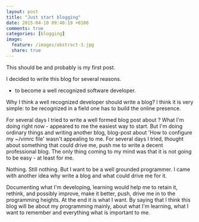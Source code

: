 ```yaml
---
layout: post
title: "Just start blogging"
date: 2015-04-10 09:40:19 +0100
comments: true
categories: [blogging]
image:
  feature: /images/abstract-3.jpg
  share: true
---
```


This should be and probably is my first post.

I decided to write this blog for several reasons. <!-- more -->
  - to become a well recognized software developer.

  Why I think a well recognized developer should write a blog?
      I think it is very simple: to be recognized in a field one has to build the online presence.

  For several days I tried to write a well formed blog post about ? What I'm doing right now - appeared to me the easiest way to start.
      But I'm doing ordinary things and writing another blog, blog-post about 'How to configure my ~/vimrc file' wasn't appealing to me.
      For several days I tried, thought about something that could drive me, push me to write a decent professional blog. The only thing
      coming to my mind was that it is not going to be easy - at least for me.

  Nothing. Still nothing. But I want to be a well grounded programmer.
      I came with another idea why write a blog and what could drive me for it.

  Documenting what I'm developing, learning would help me to retain it, rethink, and possibly improve,
      make it better, push, drive me in to the programming heights. At the end it is what I want.
      By saying that I think this blog will be about my programming mainly, about what I'm learning,
      what I want to remember and everything what is important to me.


